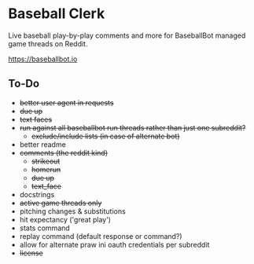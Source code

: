 # Baseball Clerk

Live baseball play-by-play comments and more for BaseballBot managed game threads on Reddit.

https://baseballbot.io

## To-Do

* ~~better user agent in requests~~
* ~~due up~~
* ~~text faces~~
* ~~run against all baseballbot run threads rather than just one subreddit?~~
  * ~~exclude/include lists (in case of alternate bot)~~
* better readme
* ~~comments (the reddit kind)~~
  * ~~strikeout~~
  * ~~homerun~~
  * ~~due up~~
  * ~~text_face~~
* docstrings
* ~~active game threads only~~
* pitching changes & substitutions
* hit expectancy ('great play')
* stats command
* replay command (default response or command?)
* allow for alternate praw ini oauth credentials per subreddit
* ~~license~~

